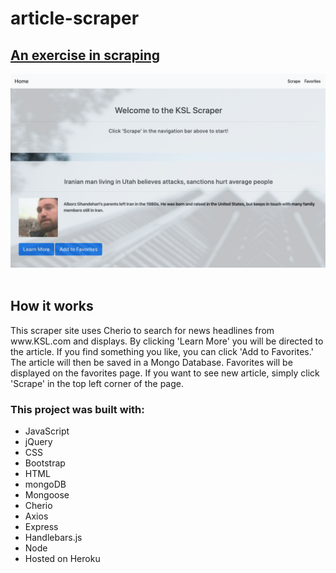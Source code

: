 # article-scraper

<h2> <a href="https://lit-scrubland-80180.herokuapp.com/">An exercise in scraping</a></h2>
<img src="./public/assets/images/14.png" alt="site image" >&nbsp;

<h2>How it works</h2>

<p>This scraper site uses Cherio to search for news headlines from www.KSL.com and displays. By clicking 'Learn More' you will be directed to the article. If you find something you like, you can click 'Add to Favorites.' The article will then be saved in a Mongo Database. Favorites will be displayed on the favorites page. If you want to see new article, simply click 'Scrape' in the top left corner of the page.</p>

<h3>This project was built with:</h3>
<ul>
    <li>JavaScript</li>
    <li>jQuery</li>
    <li>CSS</li>
    <li>Bootstrap</li>
    <li>HTML</li>
    <li>mongoDB</li>
    <li>Mongoose</li>
    <li>Cherio</li>
    <li>Axios</li>
    <li>Express</li>
    <li>Handlebars.js</li>
    <li>Node</li>
    <li>Hosted on Heroku</li>
</ul>